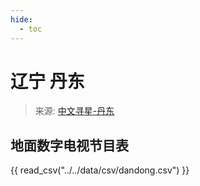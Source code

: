 ```yaml
---
hide:
  - toc
---
```


# 辽宁 丹东

> 来源: [中文寻星-丹东](http://dtmb.saoing.com/dandong.htm)

## 地面数字电视节目表

{{ read_csv("../../data/csv/dandong.csv") }}
